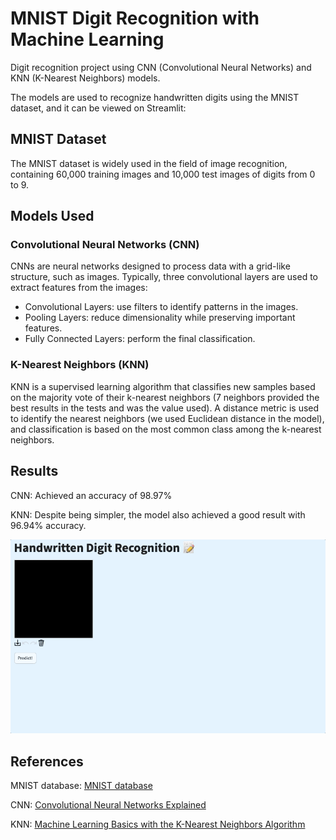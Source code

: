 # MNIST Digit Recognition with Machine Learning
Digit recognition project using CNN (Convolutional Neural Networks) and KNN (K-Nearest Neighbors) models.

The models are used to recognize handwritten digits using the MNIST dataset, and it can be viewed on Streamlit:

## MNIST Dataset
The MNIST dataset is widely used in the field of image recognition, containing 60,000 training images and 10,000 test images of digits from 0 to 9.

## Models Used

### Convolutional Neural Networks (CNN)
CNNs are neural networks designed to process data with a grid-like structure, such as images. Typically, three convolutional layers are used to extract features from the images:
- Convolutional Layers: use filters to identify patterns in the images.
- Pooling Layers: reduce dimensionality while preserving important features.
- Fully Connected Layers: perform the final classification.

### K-Nearest Neighbors (KNN)
KNN is a supervised learning algorithm that classifies new samples based on the majority vote of their k-nearest neighbors (7 neighbors provided the best results in the tests and was the value used). A distance metric is used to identify the nearest neighbors (we used Euclidean distance in the model), and classification is based on the most common class among the k-nearest neighbors.

## Results
CNN: Achieved an accuracy of 98.97%

KNN: Despite being simpler, the model also achieved a good result with 96.94% accuracy.

![Presentation](assets/presentation.gif)

## References
MNIST database: [MNIST database](http://yann.lecun.com/exdb/mnist/)

CNN: [Convolutional Neural Networks Explained](https://towardsdatascience.com/convolutional-neural-networks-explained-9cc5188c4939)

KNN: [Machine Learning Basics with the K-Nearest Neighbors Algorithm](https://towardsdatascience.com/machine-learning-basics-with-the-k-nearest-neighbors-algorithm-6a6e71d01761)
